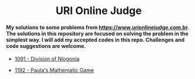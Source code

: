 <h1 align='center'>URI Online Judge</h1>

#### My solutions to some problems from https://www.urionlinejudge.com.br. The solutions in this repository are focused on solving the problem in the simplest way. I will add my accepted codes in this repo. Challenges and code suggestions are welcome.

- [1091 - Division of Nlogonia](https://www.google.com "1091")

- [1192 - Paula's Mathematic Game](https://www.google.com "1192")

